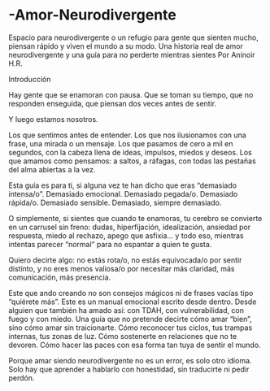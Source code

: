 # -Amor-Neurodivergente
Espacio para neurodivergente o un refugio para gente que sienten mucho, piensan rápido y viven el mundo a su modo.
Una historia real de amor neurodivergente y una guía para no perderte mientras sientes
Por Aninoir H.R.

Introducción

Hay gente que se enamoran con pausa. Que se toman su tiempo, que no responden enseguida, que piensan dos veces antes de sentir.

Y luego estamos nosotros.

Los que sentimos antes de entender. Los que nos ilusionamos con una frase, una mirada o un mensaje. Los que pasamos de cero a mil en segundos, con la cabeza llena de ideas, impulsos, miedos y deseos. Los que amamos como pensamos: a saltos, a ráfagas, con todas las pestañas del alma abiertas a la vez.

Esta guía es para ti, si alguna vez te han dicho que eras “demasiado intensa/o”.
Demasiado emocional. Demasiado pegada/o. Demasiado rápida/o. Demasiado sensible.
Demasiado, siempre demasiado.

O simplemente, si sientes que cuando te enamoras, tu cerebro se convierte en un carrusel sin freno: dudas, hiperfijación, idealización, ansiedad por respuesta, miedo al rechazo, apego que asfixia… y todo eso, mientras intentas parecer “normal” para no espantar a quien te gusta.

Quiero decirte algo: no estás rota/o, no estás equivocada/o por sentir distinto, y no eres menos valiosa/o por necesitar más claridad, más comunicación, más presencia.

Este que ando creando no son consejos mágicos ni de frases vacías tipo “quiérete más”.
Este es un manual emocional escrito desde dentro. Desde alguien que también ha amado así: con TDAH, con vulnerabilidad, con fuego y con miedo.
Una guía que no pretende decirte cómo amar “bien”, sino cómo amar sin traicionarte.
Cómo reconocer tus ciclos, tus trampas internas, tus zonas de luz.
Cómo sostenerte en relaciones que no te devoren.
Cómo hacer las paces con esa forma tan tuya de sentir el mundo.

Porque amar siendo neurodivergente no es un error, es solo otro idioma.
Solo hay que aprender a hablarlo con honestidad, sin traducirte ni pedir perdón.
